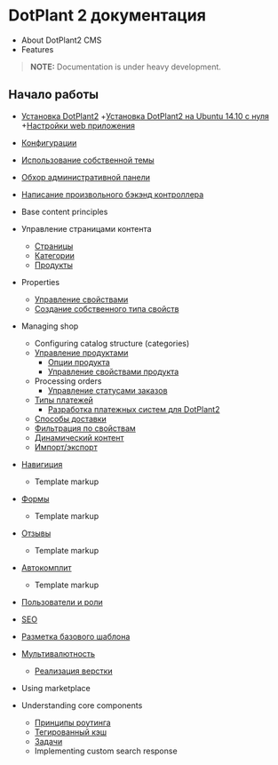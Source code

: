 # DotPlant 2 документация

* About DotPlant2 CMS
* Features

> **NOTE:** Documentation is under heavy development.

## Начало работы
- [Установка DotPlant2](Installing_dotPlant2)
    +[Установка DotPlant2 на Ubuntu 14.10 с нуля](Example_setup_with_Ubuntu_14.10)
    +[Настройки web приложения](Web_application_configuratios)
- [Конфигурации](Configuration_files)
- [Использование собственной темы](Theme)
- [Обхор административной панели](Admin_Panel_Overview)
- [Написание произвольного бэкэнд контроллера](Writing_Custom_Backend_Controllers)
- Base content principles
- Управление страницами контента
    + [Страницы](Pages)
    + [Категории](Categories)
    + [Продукты](Products)
- Properties
    + [Управление свойствами](Managing_Properties)
    + [Создание собственного типа свойств](Implementing_Custom_Property_Type)
- Managing shop
    + Configuring catalog structure (categories)
    + [Управление продуктами](Managing_Products)
        * [Опции продукта](Understanding_Product_Options)
        * [Управление свойствами продукта](Managing_Product_Properties)
    + Processing orders
        * [Управление статусами заказов](Custom_order_statuses)
    + [Типы платежей](Payment_types)
        * [Разработка платежных систем для DotPlant2](Custom_Payment)
    + [Способы доставки](Shipping_options)
    + [Фильтрация по свойствам](Filtration_By_Properties)
    + [Динамический контент](Dynamic_Content)
    + [Импорт/экспорт](Import_Export)
- [Навигиция](Navigation)
    + Template markup
- [Формы](Forms)
    + Template markup
- [Отзывы](Reviews)
    + Template markup
- [Автокомплит](Autocomplete)
    + Template markup
- [Пользователи и роли](Users_And_Roles)
- [SEO](SEO)
- [Разметка базового шаблона](Template_Markup_For_Shop)
- [Мультивалютность](Multicurrency)
    + [Реализация верстки](Multicurrency_Markup)
- Using marketplace

- Understanding core components
    + [Принципы роутинга](URL_Routing)
    + [Тегированный кэш](Tagable_Cache)
    + [Задачи](Background_Tasks)
    + Implementing custom search response
